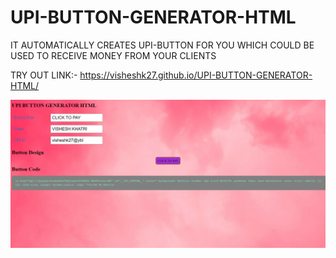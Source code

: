 # UPI-BUTTON-GENERATOR-HTML
IT AUTOMATICALLY CREATES UPI-BUTTON FOR YOU WHICH COULD BE USED TO RECEIVE MONEY FROM YOUR CLIENTS

TRY OUT LINK:- https://visheshk27.github.io/UPI-BUTTON-GENERATOR-HTML/

![alt text](https://github.com/visheshk27/UPI-BUTTON-GENERATOR-HTML/blob/main/UPI.PNG)
